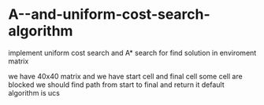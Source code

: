 # A--and-uniform-cost-search-algorithm

implement uniform cost search and A* search for find solution in enviroment matrix

we have 40x40 matrix and we have start cell and final cell 
some cell are blocked we should find path from start to final and return it
default algorithm is ucs 
